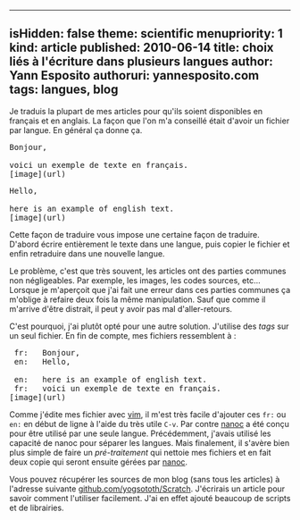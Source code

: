 -----
isHidden:       false
theme: scientific
menupriority:   1
kind:           article
published: 2010-06-14
title: choix liés à l'écriture dans plusieurs langues
author: Yann Esposito
authoruri: yannesposito.com
tags:  langues, blog
-----

Je traduis la plupart de mes articles pour qu'ils soient disponibles en français et en anglais. 
La façon que l'on m'a conseillé était d'avoir un fichier par langue. En général ça donne ça.

<pre class="twilight">
Bonjour, 

voici un exemple de texte en français.
[image](url)
</pre>

<pre class="twilight">
Hello, 

here is an example of english text.
[image](url)
</pre>

Cette façon de traduire vous impose une certaine façon de traduire.
D'abord écrire entièrement le texte dans une langue, 
puis copier le fichier et enfin retraduire dans une nouvelle langue.

Le problème, c'est que très souvent, les articles ont des parties communes non négligeables. Par exemple, les images, les codes sources, etc...
Lorsque je m'aperçoit que j'ai fait une erreur dans ces parties communes
ça m'oblige à refaire deux fois la même manipulation. Sauf que comme il m'arrive d'être distrait, il peut y avoir pas mal d'aller-retours.

C'est pourquoi, j'ai plutôt opté pour une autre solution. 
J'utilise des *tags* sur un seul fichier. 
En fin de compte, mes fichiers ressemblent à :

<pre class="twilight">
 fr:   Bonjour, 
 en:   Hello, 

 en:   here is an example of english text.
 fr:   voici un exemple de texte en français.
[image](url)
</pre>

Comme j'édite mes fichier avec [vim](http://vim.org), il m'est très facile d'ajouter ces `fr:` ou `en:` en début de ligne à l'aide du très utile `C-v`.
Par contre [nanoc](http://nanoc.stoneship.org) a été conçu pour être utilisé par une seule langue. Précédemment, j'avais utilisé les capacité de nanoc pour séparer les langues. Mais finalement, il s'avère bien plus simple de faire un *pré-traitement* qui nettoie mes fichiers et en fait deux copie qui seront ensuite gérées par [nanoc](http://nanoc.stoneship.org).

Vous pouvez récupérer les sources de mon blog (sans tous les articles) à l'adresse suivante [github.com/yogsototh/Scratch](http://github.com/yogsototh/Scratch). J'écrirais un article pour savoir comment l'utiliser facilement. J'ai en effet ajouté beaucoup de scripts et de librairies.
